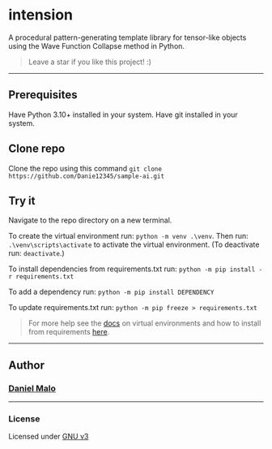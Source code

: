 # intension
A procedural pattern-generating template library for tensor-like objects using the Wave Function Collapse method in Python.

> Leave a star if you like this project! :)


---

## Prerequisites
Have Python 3.10+ installed in your system.
Have git installed in your system.

## Clone repo
Clone the repo using this command `git clone https://github.com/Danie12345/sample-ai.git`

## Try it
Navigate to the repo directory on a new terminal.

To create the virtual environment run: `python -m venv .\venv`. Then run: `.\venv\scripts\activate` to activate the virtual environment. (To deactivate run: `deactivate`.)

To install dependencies from requirements.txt run: `python -m pip install -r requirements.txt`

To add a dependency run: `python -m pip install DEPENDENCY`

To update requirements.txt run: `python -m pip freeze > requirements.txt`

> For more help see the [docs](https://docs.python.org/3/installing/index.html) on virtual environments and how to install from requirements [here](https://stackoverflow.com/questions/7225900/how-can-i-install-packages-using-pip-according-to-the-requirements-txt-file-from).

---

## Author
### [Daniel Malo](https://github.com/Danie12345)

---

### License
Licensed under [GNU v3](LICENSE)